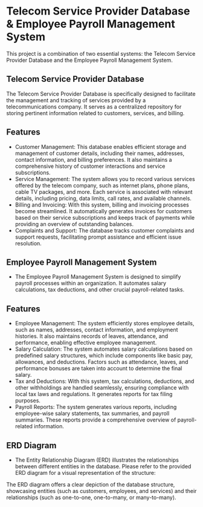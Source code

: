 # Telecom Service Provider Database & Employee Payroll Management System
This project is a combination of two essential systems: the Telecom Service Provider Database and the Employee Payroll Management System.

## Telecom Service Provider Database
The Telecom Service Provider Database is specifically designed to facilitate the management and tracking of services provided by a telecommunications company. It serves as a centralized repository for storing pertinent information related to customers, services, and billing.

## Features
- Customer Management: This database enables efficient storage and management of customer details, including their names, addresses, contact information, and billing preferences. It also maintains a comprehensive history of customer interactions and service subscriptions.
- Service Management: The system allows you to record various services offered by the telecom company, such as internet plans, phone plans, cable TV packages, and more. Each service is associated with relevant details, including pricing, data limits, call rates, and available channels.
- Billing and Invoicing: With this system, billing and invoicing processes become streamlined. It automatically generates invoices for customers based on their service subscriptions and keeps track of payments while providing an overview of outstanding balances.
- Complaints and Support: The database tracks customer complaints and support requests, facilitating prompt assistance and efficient issue resolution.

## Employee Payroll Management System
- The Employee Payroll Management System is designed to simplify payroll processes within an organization. It automates salary calculations, tax deductions, and other crucial payroll-related tasks.

## Features
- Employee Management: The system efficiently stores employee details, such as names, addresses, contact information, and employment histories. It also maintains records of leaves, attendance, and performance, enabling effective employee management.
- Salary Calculation: The system automates salary calculations based on predefined salary structures, which include components like basic pay, allowances, and deductions. Factors such as attendance, leaves, and performance bonuses are taken into account to determine the final salary.
- Tax and Deductions: With this system, tax calculations, deductions, and other withholdings are handled seamlessly, ensuring compliance with local tax laws and regulations. It generates reports for tax filing purposes.
- Payroll Reports: The system generates various reports, including employee-wise salary statements, tax summaries, and payroll summaries. These reports provide a comprehensive overview of payroll-related information.

## ERD Diagram
- The Entity Relationship Diagram (ERD) illustrates the relationships between different entities in the database. Please refer to the provided ERD diagram for a visual representation of the structure:



The ERD diagram offers a clear depiction of the database structure, showcasing entities (such as customers, employees, and services) and their relationships (such as one-to-one, one-to-many, or many-to-many).
